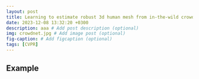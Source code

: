```yaml
---
layout: post
title: Learning to estimate robust 3d human mesh from in-the-wild crowded scenes. CVPR, 2022.
date: 2023-12-08 13:32:20 +0300
description: aaa # Add post description (optional)
img: crowdnet.jpg # Add image post (optional)
fig-caption: # Add figcaption (optional)
tags: [CVPR]
---
```

## Example
